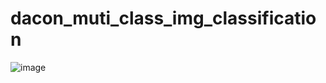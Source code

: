 # dacon_muti_class_img_classification
![image](https://user-images.githubusercontent.com/121914727/232368158-329754b3-e9a9-4ead-b62c-483986e93efe.png)
